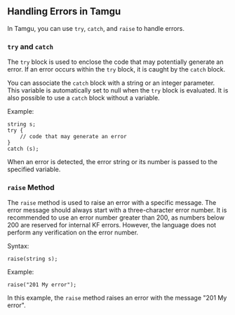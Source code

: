 ## Handling Errors in Tamgu

In Tamgu, you can use `try`, `catch`, and `raise` to handle errors.

### `try` and `catch`

The `try` block is used to enclose the code that may potentially generate an error. If an error occurs within the `try` block, it is caught by the `catch` block.

You can associate the `catch` block with a string or an integer parameter. This variable is automatically set to null when the `try` block is evaluated. It is also possible to use a `catch` block without a variable.

Example:

```tamgu
string s;
try {
    // code that may generate an error
}
catch (s);
```

When an error is detected, the error string or its number is passed to the specified variable.

### `raise` Method

The `raise` method is used to raise an error with a specific message. The error message should always start with a three-character error number. It is recommended to use an error number greater than 200, as numbers below 200 are reserved for internal KF errors. However, the language does not perform any verification on the error number.

Syntax:

```tamgu
raise(string s);
```

Example:

```tamgu
raise("201 My error");
```

In this example, the `raise` method raises an error with the message "201 My error".